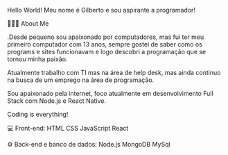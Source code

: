Hello World! Meu nome é Gilberto e sou aspirante a programador!

👨🏻‍💻  About Me


.Desde pequeno sou apaixonado por computadores, mas fui ter meu primeiro computador com 13 anos, sempre gostei de saber como os programs e sites funcionavam e logo descobri a programação que se tornou minha paixão.

Atualmente trabalho com TI mas na área de help desk, mas ainda continuo na busca de um emprego na área de programação.

Sou apaixonado pela internet, foco atualmente em desenvolvimento Full Stack com Node.js e React Native.

Coding is everything!

💻  Front-end:
HTML CSS JavaScript React

⚙️  Back-end e banco de dados:
Node.js  MongoDB  MySql 
